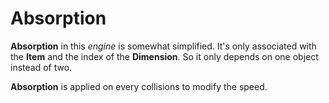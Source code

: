 # Absorption

**Absorption** in this *engine* is somewhat simplified. It's only
associated with the **Item** and the index of the **Dimension**. So
it only depends on one object instead of two.

**Absorption** is applied on every collisions to modify the speed.

